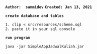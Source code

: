 **`Author:  sammidev`**
**`Created: Jan 13, 2021`**


**`create database and tables`**
```
1. clip < src/resources/scheme.sql
2. paste it in your sql console
```

**`run program`**
```
java -jar SimpleAppJadwalKuliah.jar
```
